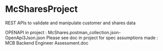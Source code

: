 # McSharesProject
REST APIs to validate and manipulate customer and shares data

OPENAPI in project : McShares.postman_collection.json-OpenApi3Json.json 
Please see doc in project for spec assumptions made : MCB Backend Engineer Assessment.doc
